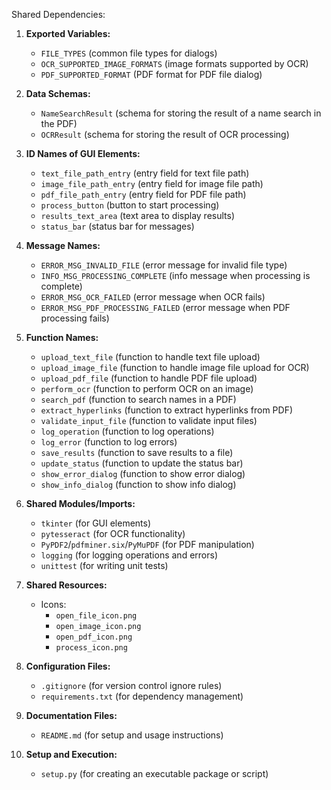 Shared Dependencies:

1. **Exported Variables:**
   - `FILE_TYPES` (common file types for dialogs)
   - `OCR_SUPPORTED_IMAGE_FORMATS` (image formats supported by OCR)
   - `PDF_SUPPORTED_FORMAT` (PDF format for PDF file dialog)

2. **Data Schemas:**
   - `NameSearchResult` (schema for storing the result of a name search in the PDF)
   - `OCRResult` (schema for storing the result of OCR processing)

3. **ID Names of GUI Elements:**
   - `text_file_path_entry` (entry field for text file path)
   - `image_file_path_entry` (entry field for image file path)
   - `pdf_file_path_entry` (entry field for PDF file path)
   - `process_button` (button to start processing)
   - `results_text_area` (text area to display results)
   - `status_bar` (status bar for messages)

4. **Message Names:**
   - `ERROR_MSG_INVALID_FILE` (error message for invalid file type)
   - `INFO_MSG_PROCESSING_COMPLETE` (info message when processing is complete)
   - `ERROR_MSG_OCR_FAILED` (error message when OCR fails)
   - `ERROR_MSG_PDF_PROCESSING_FAILED` (error message when PDF processing fails)

5. **Function Names:**
   - `upload_text_file` (function to handle text file upload)
   - `upload_image_file` (function to handle image file upload for OCR)
   - `upload_pdf_file` (function to handle PDF file upload)
   - `perform_ocr` (function to perform OCR on an image)
   - `search_pdf` (function to search names in a PDF)
   - `extract_hyperlinks` (function to extract hyperlinks from PDF)
   - `validate_input_file` (function to validate input files)
   - `log_operation` (function to log operations)
   - `log_error` (function to log errors)
   - `save_results` (function to save results to a file)
   - `update_status` (function to update the status bar)
   - `show_error_dialog` (function to show error dialog)
   - `show_info_dialog` (function to show info dialog)

6. **Shared Modules/Imports:**
   - `tkinter` (for GUI elements)
   - `pytesseract` (for OCR functionality)
   - `PyPDF2`/`pdfminer.six`/`PyMuPDF` (for PDF manipulation)
   - `logging` (for logging operations and errors)
   - `unittest` (for writing unit tests)

7. **Shared Resources:**
   - Icons:
     - `open_file_icon.png`
     - `open_image_icon.png`
     - `open_pdf_icon.png`
     - `process_icon.png`

8. **Configuration Files:**
   - `.gitignore` (for version control ignore rules)
   - `requirements.txt` (for dependency management)

9. **Documentation Files:**
   - `README.md` (for setup and usage instructions)

10. **Setup and Execution:**
    - `setup.py` (for creating an executable package or script)